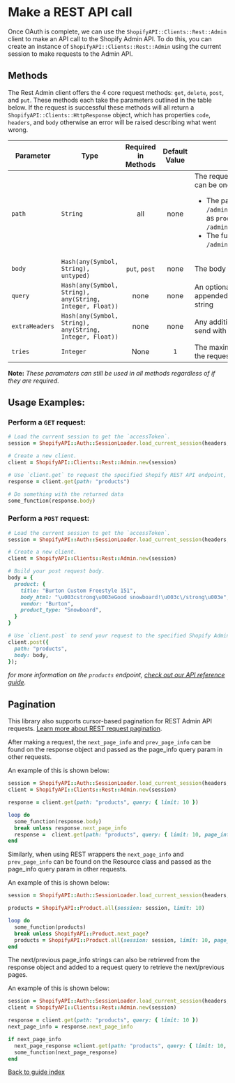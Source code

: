 # Make a REST API call

Once OAuth is complete, we can use the `ShopifyAPI::Clients::Rest::Admin` client to make an API call to the Shopify Admin API. To do this, you can create an instance of `ShopifyAPI::Clients::Rest::Admin` using the current session to make requests to the Admin API.

## Methods

The Rest Admin client offers the 4 core request methods: `get`, `delete`, `post`, and `put`. These methods each take the parameters outlined in the table below. If the request is successful these methods will all return a `ShopifyAPI::Clients::HttpResponse` object, which has properties `code`, `headers`, and `body` otherwise an error will be raised describing what went wrong.

| Parameter | Type | Required in Methods | Default Value | Notes |
| -------------- | ----------------------------------- | :-------: | :-----------: | ---------------------------------------------------------------------------------------- |
| `path` | `String` | all | none | The requested API endpoint path. This can be one of two formats:<ul><li>The path starting after the `/admin/api/{version}/` prefix, such as `products`, which executes `/admin/api/{version}/products.json`</li><li>The full path, such as `/admin/oauth/access_scopes.json`</li></ul> |
| `body` | `Hash(any(Symbol, String), untyped)` | `put`, `post` | none | The body of the request |
| `query` | `Hash(any(Symbol, String), any(String, Integer, Float))` | none | none | An optional query object to be appended to the request url as a query string |
| `extraHeaders` | `Hash(any(Symbol, String), any(String, Integer, Float))` | none | none | Any additional headers you want to send with your request |
| `tries` | `Integer` | None | `1` | The maximum number of times to try the request _(must be >= 0)_ |

**Note:** *These paramaters can still be used in all methods regardless of if they are required.*

## Usage Examples:

### Perform a `GET` request:

```ruby
# Load the current session to get the `accessToken`.
session = ShopifyAPI::Auth::SessionLoader.load_current_session(headers, cookies, is_online)

# Create a new client.
client = ShopifyAPI::Clients::Rest::Admin.new(session)

# Use `client.get` to request the specified Shopify REST API endpoint, in this case `products`.
response = client.get(path: "products")

# Do something with the returned data
some_function(response.body)
```

### Perform a `POST` request:

```ruby
# Load the current session to get the `accessToken`.
session = ShopifyAPI::Auth::SessionLoader.load_current_session(headers, cookies, is_online)

# Create a new client.
client = ShopifyAPI::Clients::Rest::Admin.new(session)

# Build your post request body.
body = {
  product: {
    title: "Burton Custom Freestyle 151",
    body_html: "\u003cstrong\u003eGood snowboard!\u003c\/strong\u003e",
    vendor: "Burton",
    product_type: "Snowboard",
  }
}

# Use `client.post` to send your request to the specified Shopify Admin REST API endpoint.
client.post({
  path: "products",
  body: body,
});
```

_for more information on the `products` endpoint, [check out our API reference guide](https://shopify.dev/api/admin-rest/unstable/resources/product)._

## Pagination

This library also supports cursor-based pagination for REST Admin API requests. [Learn more about REST request pagination](https://shopify.dev/api/usage/pagination-rest).

After making a request, the `next_page_info` and `prev_page_info` can be found on the response object and passed as the page_info query param in other requests.

An example of this is shown below:

```ruby
session = ShopifyAPI::Auth::SessionLoader.load_current_session(headers, cookies, is_online)
client = ShopifyAPI::Clients::Rest::Admin.new(session)

response = client.get(path: "products", query: { limit: 10 })

loop do
  some_function(response.body)
  break unless response.next_page_info
  response =  client.get(path: "products", query: { limit: 10, page_info: response.next_page_info })
end
```

Similarly, when using REST wrappers the `next_page_info` and `prev_page_info` can be found on the Resource class and passed as the page_info query param in other requests.

An example of this is shown below:

```ruby
session = ShopifyAPI::Auth::SessionLoader.load_current_session(headers, cookies, is_online)

products = ShopifyAPI::Product.all(session: session, limit: 10)

loop do
  some_function(products)
  break unless ShopifyAPI::Product.next_page?
  products = ShopifyAPI::Product.all(session: session, limit: 10, page_info: ShopifyAPI::Product.next_page_info)
end
```

The next/previous page_info strings can also be retrieved from the response object and added to a request query to retrieve the next/previous pages.

An example of this is shown below:

```ruby
session = ShopifyAPI::Auth::SessionLoader.load_current_session(headers, cookies, is_online)
client = ShopifyAPI::Clients::Rest::Admin.new(session)

response = client.get(path: "products", query: { limit: 10 })
next_page_info = response.next_page_info

if next_page_info
  next_page_response =client.get(path: "products", query: { limit: 10, page_info: next_page_info })
  some_function(next_page_response)
end
```

[Back to guide index](../README.md)

